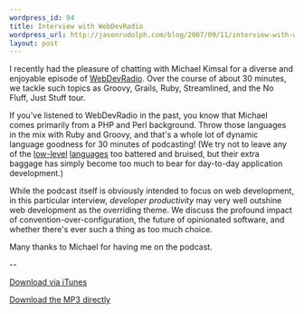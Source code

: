 ```yaml
--- 
wordpress_id: 94
title: Interview with WebDevRadio
wordpress_url: http://jasonrudolph.com/blog/2007/09/11/interview-with-webdevradio/
layout: post
---
```

I recently had the pleasure of chatting with Michael Kimsal for a diverse and enjoyable episode of [WebDevRadio](http://webdevradio.com/index.php?id=55 "WebDevRadio Podcast - News, views and issues for the web developer").  Over the course of about 30 minutes, we tackle such topics as Groovy, Grails, Ruby, Streamlined, and the No Fluff, Just Stuff tour.  

If you've listened to WebDevRadio in the past, you know that Michael comes primarily from a PHP and Perl background.  Throw those languages in the mix with Ruby and Groovy, and that's a whole lot of dynamic language goodness for 30 minutes of podcasting!  (We try not to leave any of the [low-level](http://en.wikipedia.org/wiki/Java_%28programming_language%29 "Java") [languages](http://en.wikipedia.org/wiki/C%2B%2B "C++") too battered and bruised, but their extra baggage has simply become too much to bear for day-to-day application development.)

While the podcast itself is obviously intended to focus on web development, in this particular interview, *developer productivity* may very well outshine web development as the overriding theme.  We discuss the profound impact of convention-over-configuration, the future of opinionated software, and whether there's ever such a thing as too much choice.  

Many thanks to Michael for having me on the podcast.

--

[Download via iTunes](http://phobos.apple.com/WebObjects/MZStore.woa/wa/viewPodcast?id=120927443&s=143441&i=18869205)

[Download the MP3 directly](http://webdevradio.com/audio/podcast-webdevradio-2007-09-08-41652.mp3)
